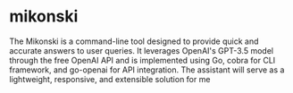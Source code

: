 # mikonski
The Mikonski is a command-line tool designed to provide quick and accurate answers to user queries. It leverages OpenAI's GPT-3.5 model through the free OpenAI API and is implemented using Go, cobra for CLI framework, and go-openai for API integration. The assistant will serve as a lightweight, responsive, and extensible solution for me
